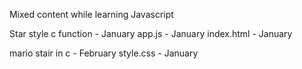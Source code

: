 Mixed content while learning Javascript

Star style c function - January
app.js - January
index.html - January

mario stair in c - February
style.css - January
